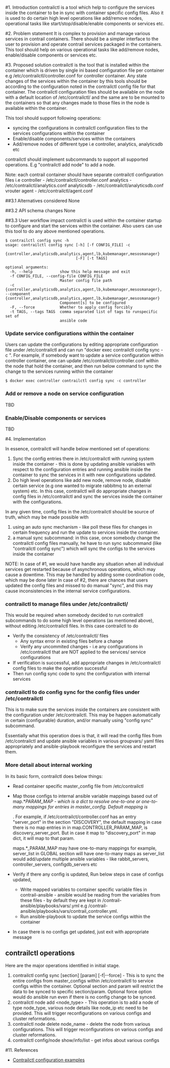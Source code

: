 #1. Introduction
contrailctl is a tool which help to configure the services inside the container to be in sync with container specific
config files. Also it is used to do certain high level operations like add/remove nodes, operational tasks like
start/stop/disable/enable components or services etc.

#2. Problem statement
It is complex to provision and manage various services in contrail containers. There should be a simpler interface to
the user to provision and operate contrail services packaged in the containers. This tool should help on various
operational tasks like add/remove nodes, enable/disable components or services etc.

#3. Proposed solution
contrailctl is the tool that is installed within the container which is driven by single ini based configuration file
per container e.g /etc/contrailctl/controller.conf for controller container. Any state changes of the services within
the container by this tools should be according to the configuration noted in the contrailctl config file for that
container. The contrailctl configuration files should be available on the node with a default location of /etc/contrailctl/
and the same are to be mounted to the containers so that any changes made to those files in the node is available
within the container.

This tool should support following operations:

* syncing the configurations in contrailctl configuration files to the services configurations within the container
* Enable/disable components/services within the containers
* Add/remove nodes of different type i.e controller, analytics, analyticsdb etc

contrailctl should implement subcommands to support all supported operations. E.g "contrailctl add node" to add a node.

Note: each contrail container should have separate contrailctl configuration files i.e
    controller - /etc/contrailctl/controller.conf
    analytics -  /etc/contrailctl/analytics.conf
    analyticsdb - /etc/contrailctl/analyticsdb.conf
    vrouter agent - /etc/contrailctl/agent.conf

##3.1 Alternatives considered
None

##3.2 API schema changes
None

##3.3 User workflow impact
contrailctl is used within the container startup to configure and start the services within the container. Also users
can use this tool to do any above mentioned operations.

```
$ contrailctl config sync -h
usage: contrailctl config sync [-h] [-f CONFIG_FILE] -c
                               {controller,analyticsdb,analytics,agent,lb,kubemanager,mesosmanager}
                               [-F] [-t TAGS]

optional arguments:
  -h, --help            show this help message and exit
  -f CONFIG_FILE, --config-file CONFIG_FILE
                        Master config file path
  -c {controller,analyticsdb,analytics,agent,lb,kubemanager,mesosmanager}, --component {controller,analyticsdb,analytics,agent,lb,kubemanager,mesosmanager}
                        Component[s] to be configured
  -F, --force           Whether to apply config forcibly
  -t TAGS, --tags TAGS  comma separated list of tags to runspecific set of
                        ansible code

```
### Update service configurations within the container

Users can update the configurations by editing appropriate configuration file under /etc/contrailctl and can run
"docker exec <container name> contrailctl config sync -c <component name> ".
For example, if somebody want to update a service configuration within controller container, one can update
/etc/contrailctl/controller.conf within the node that hold the container, and then run below command to sync the change
to the services running within the container

```
$ docker exec controller contrailctl config sync -c controller

```

### Add or remove a node on service configuration

TBD

### Enable/Disable components or services

TBD

#4. Implementation

In essence, contrailctl will handle below mentioned set of operations:

1. Sync the config entries there in /etc/contrailctl with running system inside the container - this is done by updating
ansible variables with respect to the configuration entries and running ansible inside the container to sync the
services in it with new configurations updated.
2. Do high level operations like add new node, remove node, disable certain service (e.g one wanted to migrate rabbitmq
to an external system) etc. In this case, contrailctl will do appropriate changes in config files in /etc/contrailctl
and sync the services inside the container with the configurations.

In any given time, config files in the /etc/contrailctl should be source of truth, which may be made possible with

1. using an auto sync mechanism - like poll these files for changes in certain frequency and run the update to services
 inside the container.
2. a manual sync subcommand: in this case, once somebody change the contrailctl config files manually, he have to run
sync subcommand (like "contrailctl config sync") which will sync the configs to the services inside the container

NOTE: In case of #1, we would have handle any situation when all individual services get restarted because of asynchronous
 operations, which may cause a downtime. This may be handled by adding some coordination code, which may be done later
 In case of #2, there are chances that users updated the config files and missed to do manual "sync", and this may cause
 inconsistencies in the internal service configurations.

### contrailctl to manage files under /etc/contrailctl/
This would be required when somebody decided to run contrailctl subcommands to do some high level operations (as
mentioned above), without editing /etc/contrailctl files. In this case contrailctl to do

* Verify the consistency of /etc/contrailctl/ files
    * Any syntax error in existing files before a change
    * Verify any uncommited changes - i.e any configurations in /etc/contrailctl that are NOT applied to the services/
    service configurations
* If verification is successful, add appropriate changes in /etc/contrailctl config files to make the operation successful
* Then run config sync code to sync the configuration with internal services

### contrailctl to do config sync for the config files under /etc/contrailctl
This is to make sure the services inside the containers are consistent with the configuration under /etc/contrailctl.
This may be happen automatically in certain (configurable) duration, and/or manually using "config sync" subcommand.

Essentially what this operation does is that, it will read the config files from /etc/contrailctl and update ansible
variables in various groupvars/ yaml files appropriately and ansible-playbook reconfigure the services and restart them.

### More detail about internal working
In its basic form, contrailctl does below things:
* Read container specific master_config file from /etc/contrailctl
* Map those configs to internal ansible variable mappings based out of map.*_PARAM_MAP - which is a dict to
  resolve one-to-one or one-to-many mappings for entries in master_config. Default mapping is <section name>_<param name>.
  For example, if /etc/contrailct/controller.conf has an entry "server_port" in the section "DISCOVERY", the default mapping
  in case there is no map entries in in map.CONTROLLER_PARAM_MAP, is discovery_server_port. But in case it map to
  "discovery_port" in map dict, it will map to that param.

  maps.*_PARAM_MAP may have one-to-many mappings for example, server_list in GLOBAL section will have one-to-many maps
  as server_list would add/update multiple ansible variables - like rabbit_servers, controller_servers, configdb_servers etc

* Verify if there any config is updated, Run below steps in case of configs updated,
    * Write mapped variables to container specific variable files in contrail-ansible - ansible would be reading from the
 variables from these files - by default they are kept in /contrail-ansible/playbooks/vars/<high level component name>.yml
 e.g /contrail-ansible/playbooks/vars/contrail_controller.yml.
    * Run ansible-playbook to update the service configs within the container
* In case there is no configs get updated, just exit with appropriate message

## contrailctl operations
Here are the major operations identified in initial stage.

1. contrailctl config sync [section] [param] [-f|--force] - This is to sync the entire configs from master_configs within
    /etc/contrailctl to service configs within the container. Optional section and param will restrict the data to be
    synced to specific section/param. Optional force option would do ansible run even if there is no config change to be
    synced.
2. contrailctl node add <node_type> <node details> - This operation is to add a node of type node_type, various node
    details like node_ip etc need to be provided. This will trigger reconfigurations on various configs and cluster
    reformations.
3. contrailctl node delete node_name - delete the node from various configurations. This will trigger reconfigurations
    on various configs and cluster reformations.
4. contrailctl config/node show/info/list - get infos about various configs

#11. References
* [Contrailctl configuration examples](https://github.com/Juniper/contrail-docker/tree/master/tools/python-contrailctl/examples/configs)
